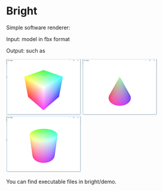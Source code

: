 # Bright
Simple software renderer:

Input: model in fbx format

Output: such as

<img src="https://github.com/ianpas/bright/blob/master/demo/cube.png" alt="cube demo" width="200" height="150"/>
<img src="https://github.com/ianpas/bright/blob/master/demo/cone.png" alt="cube demo" width="200" height="150"/>
<img src="https://github.com/ianpas/bright/blob/master/demo/cylinder.png" alt="cube demo" width="200" height="150"/>

You can find executable files in bright/demo.
